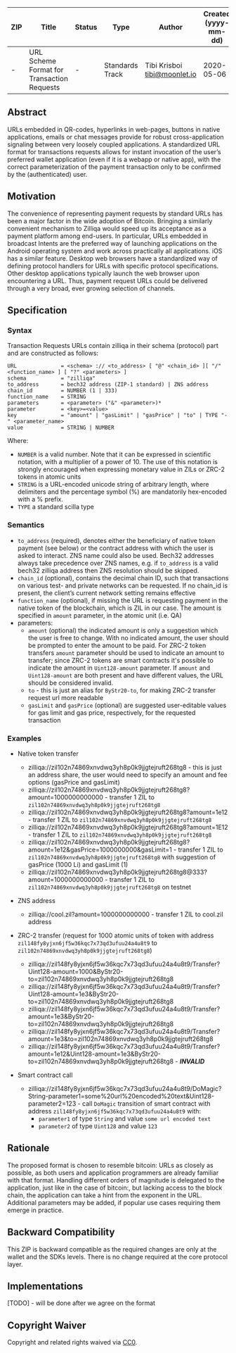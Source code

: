 | ZIP | Title                                      | Status | Type            | Author                         | Created (yyyy-mm-dd) | Updated (yyyy-mm-dd) |
| --- | ------------------------------------------ | ------ | --------------- | ------------------------------ | -------------------- | -------------------- |
| -   | URL Scheme Format for Transaction Requests | -      | Standards Track | Tibi Krisboi <tibi@moonlet.io> | 2020-05-06           | 2020-05-06           |

## Abstract

URLs embedded in QR-codes, hyperlinks in web-pages, buttons in native applications, emails or chat messages provide for robust cross-application signaling between very loosely coupled applications. A standardized URL format for transactions requests allows for instant invocation of the user’s preferred wallet application (even if it is a webapp or native app), with the correct parameterization of the payment transaction only to be confirmed by the (authenticated) user.

## Motivation

The convenience of representing payment requests by standard URLs has been a major factor in the wide adoption of Bitcoin. Bringing a similarly convenient mechanism to Zilliqa would speed up its acceptance as a payment platform among end-users. In particular, URLs embedded in broadcast Intents are the preferred way of launching applications on the Android operating system and work across practically all applications. iOS has a similar feature. Desktop web browsers have a standardized way of defining protocol handlers for URLs with specific protocol specifications. Other desktop applications typically launch the web browser upon encountering a URL. Thus, payment request URLs could be delivered through a very broad, ever growing selection of channels.

## Specification

### Syntax

Transaction Requests URLs contain zilliqa in their schema (protocol) part and are constructed as follows:

```
URL              = <schema> :// <to_address> [ "@" <chain_id> ][ "/" <function_name> ] [ "?" <parameters> ]
schema           = "zilliqa"
to_address       = bech32 address (ZIP-1 standard) | ZNS address
chain_id         = NUMBER (1 | 333)
function_name    = STRING
parameters       = <parameter> ("&" <parameter>)*
parameter        = <key>=<value>
key              = "amount" | "gasLimit" | "gasPrice" | "to" | TYPE "-" <parameter_name>
value            = STRING | NUMBER
```

Where:

- `NUMBER` is a valid number. Note that it can be expressed in scientific notation, with a multiplier of a power of 10. The use of this notation is strongly encouraged when expressing monetary value in ZILs or ZRC-2 tokens in atomic units
- `STRING` is a URL-encoded unicode string of arbitrary length, where delimiters and the percentage symbol (%) are mandatorily hex-encoded with a % prefix.
- `TYPE` a standard scilla type

### Semantics

- `to_address` (required), denotes either the beneficiary of native token payment (see below) or the contract address with which the user is asked to interact. ZNS name could also be used. Bech32 addresses always take precedence over ZNS names, e.g. if `to_address` is a valid bech32 zilliqa address then ZNS resolution should be skipped.
- `chain_id` (optional), contains the decimal chain ID, such that transactions on various test- and private networks can be requested. If no chain_id is present, the client’s current network setting remains effective
- `function_name` (optional), if missing the URL is requesting payment in the native token of the blockchain, which is ZIL in our case. The amount is specified in `amount` parameter, in the atomic unit (i.e. QA)
- parameters:
  - `amount` (optional) the indicated amount is only a suggestion which the user is free to change. With no indicated amount, the user should be prompted to enter the amount to be paid. For ZRC-2 token transfers `amount` parameter should be used to indicate an amount to transfer; since ZRC-2 tokens are smart contracts it's possible to indicate the amount in `Uint128-amount` parameter. If `amount` and `Uint128-amount` are both present and have different values, the URL should be considered invalid.
  - `to` - this is just an alias for `ByStr20-to`, for making ZRC-2 transfer request url more readable
  - `gasLimit` and `gasPrice` (optional) are suggested user-editable values for gas limit and gas price, respectively, for the requested transaction

### Examples

- Native token transfer

  - zilliqa://zil102n74869xnvdwq3yh8p0k9jjgtejruft268tg8 - this is just an address share, the user would need to specify an amount and fee options (gasPrice and gasLimit)
  - zilliqa://zil102n74869xnvdwq3yh8p0k9jjgtejruft268tg8?amount=1000000000000 - transfer 1 ZIL to `zil102n74869xnvdwq3yh8p0k9jjgtejruft268tg8`
  - zilliqa://zil102n74869xnvdwq3yh8p0k9jjgtejruft268tg8?amount=1e12 - transfer 1 ZIL to `zil102n74869xnvdwq3yh8p0k9jjgtejruft268tg8`
  - zilliqa://zil102n74869xnvdwq3yh8p0k9jjgtejruft268tg8?amount=1E12 - transfer 1 ZIL to `zil102n74869xnvdwq3yh8p0k9jjgtejruft268tg8`
  - zilliqa://zil102n74869xnvdwq3yh8p0k9jjgtejruft268tg8?amount=1e12&gasPrice=1000000000&gasLimit=1 - transfer 1 ZIL to `zil102n74869xnvdwq3yh8p0k9jjgtejruft268tg8` with suggestion of gasPrice (1000 Li) and gasLimit (1)
  - zilliqa://zil102n74869xnvdwq3yh8p0k9jjgtejruft268tg8@333?amount=1000000000000 - transfer 1 ZIL to `zil102n74869xnvdwq3yh8p0k9jjgtejruft268tg8` on testnet

- ZNS address

  - zilliqa://cool.zil?amount=1000000000000 - transfer 1 ZIL to cool.zil address

- ZRC-2 transfer (request for 1000 atomic units of token with address `zil148fy8yjxn6jf5w36kqc7x73qd3ufuu24a4u8t9` to `zil102n74869xnvdwq3yh8p0k9jjgtejruft268tg8`)

  - zilliqa://zil148fy8yjxn6jf5w36kqc7x73qd3ufuu24a4u8t9/Transfer?Uint128-amount=1000&ByStr20-to=zil102n74869xnvdwq3yh8p0k9jjgtejruft268tg8
  - zilliqa://zil148fy8yjxn6jf5w36kqc7x73qd3ufuu24a4u8t9/Transfer?Uint128-amount=1e3&ByStr20-to=zil102n74869xnvdwq3yh8p0k9jjgtejruft268tg8
  - zilliqa://zil148fy8yjxn6jf5w36kqc7x73qd3ufuu24a4u8t9/Transfer?amount=1e3&ByStr20-to=zil102n74869xnvdwq3yh8p0k9jjgtejruft268tg8
  - zilliqa://zil148fy8yjxn6jf5w36kqc7x73qd3ufuu24a4u8t9/Transfer?amount=1e3&to=zil102n74869xnvdwq3yh8p0k9jjgtejruft268tg8
  - zilliqa://zil148fy8yjxn6jf5w36kqc7x73qd3ufuu24a4u8t9/Transfer?amount=1e12&Uint128-amount=1e3&ByStr20-to=zil102n74869xnvdwq3yh8p0k9jjgtejruft268tg8 - **_INVALID_**

- Smart contract call
  - zilliqa://zil148fy8yjxn6jf5w36kqc7x73qd3ufuu24a4u8t9/DoMagic?String-parameter1=some%20url%20encoded%20text&Uint128-parameter2=123 - call `DoMagic` transition of smart contract with address `zil148fy8yjxn6jf5w36kqc7x73qd3ufuu24a4u8t9` with:
    - `parameter1` of type `String` and value `some url encoded text`
    - `parameter2` of type `Uint128` and value `123`

## Rationale

The proposed format is chosen to resemble bitcoin: URLs as closely as possible, as both users and application programmers are already familiar with that format. Handling different orders of magnitude is delegated to the application, just like in the case of bitcoin:, but lacking access to the block chain, the application can take a hint from the exponent in the URL. Additional parameters may be added, if popular use cases requiring them emerge in practice.

## Backward Compatibility

This ZIP is backward compatible as the required changes are only at the wallet and the SDKs levels. There is no change required at the core protocol layer.

## Implementations

[TODO] - will be done after we agree on the format

## Copyright Waiver

Copyright and related rights waived via [CC0](https://creativecommons.org/publicdomain/zero/1.0/).
